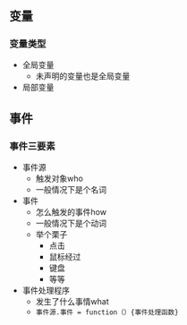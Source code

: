 # 

## 变量
### 变量类型
- 全局变量
    - 未声明的变量也是全局变量
- 局部变量

## 事件
### 事件三要素
- 事件源
    - 触发对象who
    - 一般情况下是个名词
- 事件
    - 怎么触发的事件how
    - 一般情况下是个动词
    - 举个栗子
        - 点击
        - 鼠标经过
        - 键盘
        - 等等
- 事件处理程序
    - 发生了什么事情what
    - `事件源.事件 = function（）{事件处理函数}`

